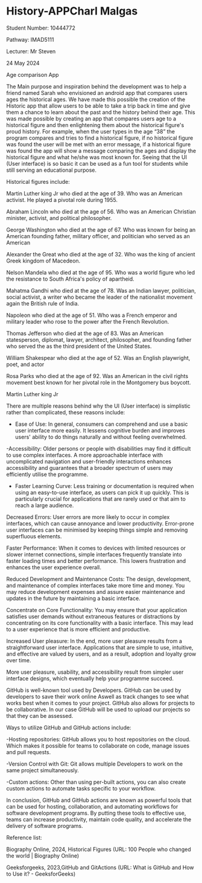 # History-APPCharl Malgas 

Student Number: 10444772 

Pathway: IMAD5111 

Lecturer: Mr Steven 

24 May 2024 

 

Age comparison App 

 

The Main purpose and inspiration behind the development was to help a friend named Sarah who envisioned an android app that compares users ages the historical ages. We have made this possible the creation of the Historic app that allow users to be able to take a trip back in time and give them a chance to learn about the past and the history behind their age. This was made possible by creating an app that compares users age to a historical figure and then enlightening them about the historical figure's proud history. For example, when the user types in the age “38” the program compares and tries to find a historical figure, if no historical figure was found the user will be met with an error message, if a historical figure was found the app will show a message comparing the ages and display the historical figure and what he/she was most known for. Seeing that the UI (User interface) is so basic it can be used as a fun tool for students while still serving an educational purpose. 

Historical figures include: 

Martin Luther king Jr who died at the age of 39. Who was an American activist. He played a pivotal role during 1955.  

Abraham Lincoln who died at the age of 56. Who was an American Christian minister, activist, and political philosopher. 

George Washington who died at the age of 67. Who was known for being an American founding father, military officer, and politician who served as an American  

Alexander the Great who died at the age of 32. Who was the king of ancient Greek kingdom of Macedeon. 

Nelson Mandela who died at the age of 95. Who was a world figure who led the resistance to South Africa's policy of apartheid. 

Mahatma Gandhi who died at the age of 78. Was an Indian lawyer, politician, social activist, a writer who became the leader of the nationalist movement again the British rule of India. 

Napoleon who died at the age of 51. Who was a French emperor and military leader who rose to the power after the French Revolution. 

Thomas Jefferson who died at the age of 83. Was an American statesperson, diplomat, lawyer, architect, philosopher, and founding father who served the as the third president of the United States.  

William Shakespear who died at the age of 52. Was an English playwright, poet, and actor 

Rosa Parks who died at the age of 92. Was an American in the civil rights movement best known for her pivotal role in the Montgomery bus boycott.  

 

Martin Luther king Jr 

 

There are multiple reasons behind why the UI (User interface) is simplistic rather than complicated, these reasons include: 

- Ease of Use: In general, consumers can comprehend and use a basic user interface more easily. It lessens cognitive burden and improves users' ability to do things naturally and without feeling overwhelmed.  

 

-Accessibility: Older persons or people with disabilities may find it difficult to use complex interfaces. A more approachable interface with uncomplicated navigation and user-friendly interactions enhances accessibility and guarantees that a broader spectrum of users may efficiently utilise the programme. 

- Faster Learning Curve: Less training or documentation is required when using an easy-to-use interface, as users can pick it up quickly. This is particularly crucial for applications that are rarely used or that aim to reach a large audience.  

 

Decreased Errors: User errors are more likely to occur in complex interfaces, which can cause annoyance and lower productivity. Error-prone user interfaces can be minimised by keeping things simple and removing superfluous elements. 

 

Faster Performance: When it comes to devices with limited resources or slower internet connections, simple interfaces frequently translate into faster loading times and better performance. This lowers frustration and enhances the user experience overall.  

Reduced Development and Maintenance Costs: The design, development, and maintenance of complex interfaces take more time and money. You may reduce development expenses and assure easier maintenance and updates in the future by maintaining a basic interface.  

 

Concentrate on Core Functionality: You may ensure that your application satisfies user demands without extraneous features or distractions by concentrating on its core functionality with a basic interface. This may lead to a user experience that is more efficient and productive. 

Increased User pleasure: In the end, more user pleasure results from a straightforward user interface. Applications that are simple to use, intuitive, and effective are valued by users, and as a result, adoption and loyalty grow over time.  

More user pleasure, usability, and accessibility result from simpler user interface designs, which eventually help your programme succeed. 

GitHub is well-known tool used by Developers. GitHub can be used by developers to save their work online Aswell as track changes to see what works best when it comes to your project. GitHub also allows for projects to be collaborative. In our case GitHub will be used to upload our projects so that they can be assessed. 

Ways to utilize GitHub and GitHub actions include: 

-Hosting repositories: GitHub allows you to host repositories on the cloud. Which makes it possible for teams to collaborate on code, manage issues and pull requests. 

-Version Control with Git: Git allows multiple Developers to work on the same project simultaneously. 

-Custom actions: Other than using per-built actions, you can also create custom actions to automate tasks specific to your workflow. 

In conclusion, GitHub and GitHub actions are known as powerful tools that can be used for hosting, collaboration, and automating workflows for software development programs. By putting these tools to effective use, teams can increase productivity, maintain code quality, and accelerate the delivery of software programs. 

 

 

 

 

 

 

Reference list: 

Biography Online, 2024, Historical Figures (URL: 100 People who changed the world |  Biography Online) 

Geeksforgeeks, 2023,GitHub and GitActions (URL: What is GitHub and How to Use it? - GeeksforGeeks) 

 

 

